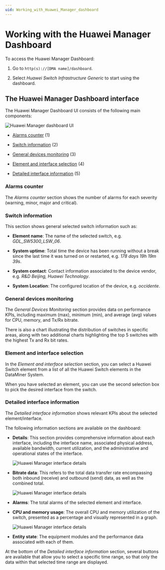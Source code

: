 ```yaml
---
uid: Working_with_Huawei_Manager_dashboard
---
```

            
# Working with the Huawei Manager Dashboard

To access the Huawei Manager Dashboard:

1. Go to `http(s)://[DMA name]/dashboard`.

1. Select *Huawei Switch Infrastructure Generic* to start using the dashboard.

## The Huawei Manager Dashboard interface

The Huawei Manager Dashboard UI consists of the following main components:

![Huawei Manager dashboard UI](~/user-guide/images/Huawei_Manager_dashboard_UI.png)

- [Alarms counter](#alarms-counter) (1)

- [Switch information](#switch-information) (2)

- [General devices monitoring](#general-devices-monitoring) (3)

- [Element and interface selection](#element-and-interface-selection) (4)

- [Detailed interface information](#detailed-interface-information) (5)

### Alarms counter

The *Alarms counter* section shows the number of alarms for each severity (warning, minor, major and critical).

### Switch information

This section shows general selected switch information such as:

- **Element name**: The name of the selected switch, e.g. *GDL_SW5300_LSW_06*.

- **System uptime**: Total time the device has been running without a break since the last time it was turned on or restarted, e.g. *178 days 19h 19m 39s*.

- **System contact**: Contact information associated to the device vendor, e.g. *R&D Beijing, Huawei Technology*.

- **System Location**: The configured location of the device, e.g. *occidente*.

### General devices monitoring

The *General Devices Monitoring* section provides data on performance KPIs, including maximum (max), minimum (min), and average (avg) values for CPU, memory, and Tx/Rx bitrate.

There is also a chart illustrating the distribution of switches in specific areas, along with two additional charts highlighting the top 5 switches with the highest Tx and Rx bit rates.

### Element and interface selection

In the *Element and interface selection* section, you can select a Huawei Switch element from a list of all the Huawei Switch elements in the DataMiner System.

When you have selected an element, you can use the second selection box to pick the desired interface from the switch.

### Detailed interface information

The *Detailed interface information* shows relevant KPIs about the selected element/interface.

The following information sections are available on the dashboard:

- **Details**: This section provides comprehensive information about each interface, including the interface name, associated physical address, available bandwidth, current utilization, and the administrative and operational states of the interface.

  ![Huawei Manager interface details](~/user-guide/images/Huawe_manager_interface_details.png)

- **Bitrate data**: This refers to the total data transfer rate encompassing both inbound (receive) and outbound (send) data, as well as the combined total.

  ![Huawei Manager interface details](~/user-guide/images/Huawe_manager_bitrate_info.png)

- **Alarms**: The total alarms of the selected element and interface.

- **CPU and memory usage**: The overall CPU and memory utilization of the switch, presented as a percentage and visually represented in a graph.

  ![Huawei Manager interface details](~/user-guide/images/Huawei_manager_cpu_usage_interface.png)

- **Entity state**: The equipment modules and the performance data associated with each of them.

At the bottom of the *Detailed interface information* section, several buttons are available that allow you to select a specific time range, so that only the data within that selected time range are displayed.
